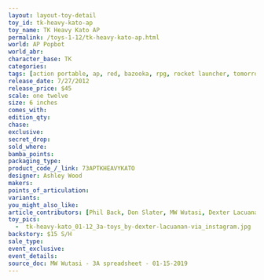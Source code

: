 ```yaml
---
layout: layout-toy-detail 
toy_id: tk-heavy-kato-ap
toy_name: TK Heavy Kato AP
permalink: /toys-1-12/tk-heavy-kato-ap.html
world: AP Popbot
world_abr: 
character_base: TK
categories: 
tags: [action portable, ap, red, bazooka, rpg, rocket launcher, tomorrow kings] 
release_date: 7/27/2012
release_price: $45 
scale: one twelve
size: 6 inches
comes_with: 
edition_qty: 
chase: 
exclusive: 
secret_drop: 
sold_where: 
bamba_points: 
packaging_type: 
product_code_/_link: 73APTKHEAVYKATO
designer: Ashley Wood
makers: 
points_of_articulation: 
variants: 
you_might_also_like: 
article_contributors: [Phil Back, Don Slater, MW Wutasi, Dexter Lacuanan]
toy_pics: 
  -  tk-heavy-kato_01-12_3a-toys_by-dexter-lacuanan-via_instagram.jpg
backstory: $15 S/H
sale_type: 
event_exclusive: 
event_details: 
source_doc: MW Wutasi - 3A spreadsheet - 01-15-2019
---
```

